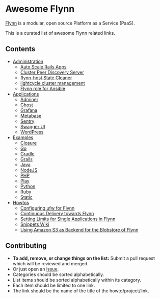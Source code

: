 Awesome Flynn
=============

[Flynn](http://flynn.io/) is a modular, open source Platform as a Service (PaaS).

This is a curated list of awesome Flynn related links.

## Contents

- [Administration](#administration)
	- [Auto Scale Rails Apps](https://github.com/WriteCodeEveryday/flynn_auto_scale)
	- [Cluster Peer Discovery Server](https://github.com/flynn/flynn-discovery)
	- [flynn-host State Cleaner](https://gist.github.com/lmars/cfb46fe104d1c17be8f22acf41c907e9)
	- [lightcycle cluster management](https://github.com/greenfieldguild/lightcycle)
  - [Flynn role for Ansible](https://github.com/StalkingKillah/ansible-flynn)
- [Applications](#applications)
	- [Adminer](https://github.com/philiplb/adminer-on-flynn)
	- [Ghost](https://github.com/flynn-examples/ghost-on-flynn)
	- [Grafana](https://github.com/philiplb/flynn-grafana)
	- [Metabase](https://github.com/por/metabase-flynn)
	- [Sentry](https://github.com/flynn-examples/sentry-on-flynn)
	- [Swagger UI](https://github.com/philiplb/swagger-ui-on-flynn)
	- [WordPress](https://github.com/zomnium/flynn-wp)
- [Examples](#examples)
	- [Closure](https://github.com/flynn-examples/clojure-flynn-example)
	- [Go](https://github.com/flynn-examples/go-flynn-example)
	- [Gradle](https://github.com/flynn-examples/gradle-flynn-example)
	- [Grails](https://github.com/flynn-examples/grails-flynn-example)
	- [Java](https://github.com/flynn-examples/java-flynn-example)
	- [NodeJS](https://github.com/flynn-examples/nodejs-flynn-example)
	- [PHP](https://github.com/flynn-examples/php-flynn-example)
	- [Play](https://github.com/flynn-examples/play-flynn-example)
	- [Python](https://github.com/flynn-examples/python-flynn-example)
	- [Ruby](https://github.com/flynn-examples/ruby-flynn-example)
	- [Static](https://github.com/flynn-examples/static-flynn-example)
- [Howtos](#howtos)
	- [Configuring ufw for Flynn](https://philiplb.de/flynn/2016/04/19/flynn-ufw/)
	- [Continuous Delivery towards Flynn](https://philiplb.de/flynn/2016/10/04/flynn-cd/)
	- [Setting Limits for Single Applications in Flynn](https://philiplb.de/flynn/2016/12/13/flynn-limits/)
	- [Snippets Wiki](http://wiki.leaky.org/Flynn)
	- [Using Amazon S3 as Backend for the Blobstore of Flynn](https://philiplb.de/flynn/2016/06/26/flynn-s3-blobstore/)

## Contributing

- **To add, remove, or change things on the list:** Submit a pull request which will be reviewed and merged.
- Or just open an [issue](https://github.com/philiplb/awesome-flynn/issues).
- Categories should be sorted alphabetically.
- List items should be sorted alphabetically within its category.
- Each item should be limited to one link.
- The link should be the name of the title of the howto/project/link.
